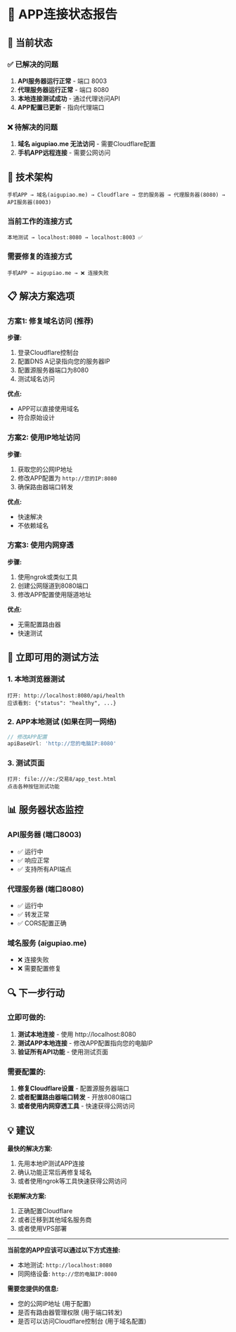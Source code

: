 # 📱 APP连接状态报告

## 🎯 **当前状态**

### ✅ 已解决的问题
1. **API服务器运行正常** - 端口 8003
2. **代理服务器运行正常** - 端口 8080  
3. **本地连接测试成功** - 通过代理访问API
4. **APP配置已更新** - 指向代理端口

### ❌ 待解决的问题
1. **域名 aigupiao.me 无法访问** - 需要Cloudflare配置
2. **手机APP远程连接** - 需要公网访问

## 🔧 **技术架构**

```
手机APP → 域名(aigupiao.me) → Cloudflare → 您的服务器 → 代理服务器(8080) → API服务器(8003)
```

### 当前工作的连接方式
```
本地测试 → localhost:8080 → localhost:8003 ✅
```

### 需要修复的连接方式
```
手机APP → aigupiao.me → ❌ 连接失败
```

## 📋 **解决方案选项**

### 方案1: 修复域名访问 (推荐)
**步骤:**
1. 登录Cloudflare控制台
2. 配置DNS A记录指向您的服务器IP
3. 配置源服务器端口为8080
4. 测试域名访问

**优点:** 
- APP可以直接使用域名
- 符合原始设计

### 方案2: 使用IP地址访问
**步骤:**
1. 获取您的公网IP地址
2. 修改APP配置为 `http://您的IP:8080`
3. 确保路由器端口转发

**优点:**
- 快速解决
- 不依赖域名

### 方案3: 使用内网穿透
**步骤:**
1. 使用ngrok或类似工具
2. 创建公网隧道到8080端口
3. 修改APP配置使用隧道地址

**优点:**
- 无需配置路由器
- 快速测试

## 🚀 **立即可用的测试方法**

### 1. 本地浏览器测试
```
打开: http://localhost:8080/api/health
应该看到: {"status": "healthy", ...}
```

### 2. APP本地测试 (如果在同一网络)
```javascript
// 修改APP配置
apiBaseUrl: 'http://您的电脑IP:8080'
```

### 3. 测试页面
```
打开: file:///e:/交易8/app_test.html
点击各种按钮测试功能
```

## 📊 **服务器状态监控**

### API服务器 (端口8003)
- ✅ 运行中
- ✅ 响应正常
- ✅ 支持所有API端点

### 代理服务器 (端口8080)  
- ✅ 运行中
- ✅ 转发正常
- ✅ CORS配置正确

### 域名服务 (aigupiao.me)
- ❌ 连接失败
- ❌ 需要配置修复

## 🔍 **下一步行动**

### 立即可做的:
1. **测试本地连接** - 使用 http://localhost:8080
2. **测试APP本地连接** - 修改APP配置指向您的电脑IP
3. **验证所有API功能** - 使用测试页面

### 需要配置的:
1. **修复Cloudflare设置** - 配置源服务器端口
2. **或者配置路由器端口转发** - 开放8080端口
3. **或者使用内网穿透工具** - 快速获得公网访问

## 💡 **建议**

**最快的解决方案:**
1. 先用本地IP测试APP连接
2. 确认功能正常后再修复域名
3. 或者使用ngrok等工具快速获得公网访问

**长期解决方案:**
1. 正确配置Cloudflare
2. 或者迁移到其他域名服务商
3. 或者使用VPS部署

---

**当前您的APP应该可以通过以下方式连接:**
- 本地测试: `http://localhost:8080`
- 同网络设备: `http://您的电脑IP:8080`

**需要您提供的信息:**
- 您的公网IP地址 (用于配置)
- 是否有路由器管理权限 (用于端口转发)
- 是否可以访问Cloudflare控制台 (用于域名配置)
